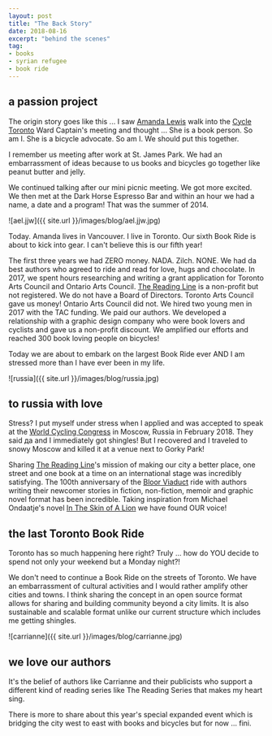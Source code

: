 ```yaml
---
layout: post
title: "The Back Story"
date: 2018-08-16    
excerpt: "behind the scenes"
tag:
- books
- syrian refugee
- book ride
---
```


## a passion project

The origin story goes like this ... I saw [Amanda Lewis](https://theamandalewis.com/) walk into the [Cycle Toronto](https://www.cycleto.ca/) Ward Captain's meeting and thought ... She is a book person. So am I. She is a bicycle advocate. So am I. We should put this together.

I remember us meeting after work at St. James Park. We had an embarrassment of ideas because to us books and bicycles go together like peanut butter and jelly.

We continued talking after our mini picnic meeting. We got more excited. We then met at the Dark Horse Espresso Bar and within an hour we had a name, a date and a program! That was the summer of 2014.

![ael.jjw]({{ site.url }}/images/blog/ael.jjw.jpg)

Today. Amanda lives in Vancouver. I live in Toronto. Our sixth Book Ride is about to kick into gear. I can't believe this is our fifth year!

The first three years we had ZERO money. NADA. Zilch. NONE. We had da best authors who agreed to ride and read for love, hugs and chocolate. In 2017, we spent hours researching and writing a grant application for Toronto Arts Council and Ontario Arts Council. [The Reading Line](http://thereadingline.ca/) is a non-profit but not registered. We do not have a Board of Directors. Toronto Arts Council gave us money! Ontario Arts Council did not. We hired two young men in 2017 with the TAC funding. We paid our authors. We developed a relationship with a graphic design company who were book lovers and cyclists and gave us a non-profit discount. We amplified our efforts and reached 300 book loving people on bicycles!

Today we are about to embark on the largest Book Ride ever AND I am stressed more than I have ever been in my life.

![russia]({{ site.url }}/images/blog/russia.jpg)

## to russia with love

Stress? I put myself under stress when I applied and was accepted to speak at the [World Cycling Congress](http://dandyhorsemagazine.com/blog/2018/02/20/winter-cycling-conference-report-from-russia-by-janet-joy-wilson/) in Moscow, Russia in February 2018. They said да and I immediately got shingles! But I recovered and I traveled to snowy Moscow and killed it at a venue next to Gorky Park!

Sharing [The Reading Line](http://thereadingline.ca/)'s mission of making our city a better place, one street and one book at a time on an international stage was incredibly satisfying. The 100th anniversary of the [Bloor Viaduct]((http://thereadingline.ca/viaduct/)) ride with authors writing their newcomer stories in fiction, non-fiction, memoir and graphic novel format has been incredible. Taking inspiration from Michael Ondaatje's novel [In The Skin of A Lion](https://www.penguinrandomhouse.ca/books/124591/in-the-skin-of-a-lion-by-michael-ondaatje/9780394281827) we have found OUR voice!

## the last Toronto Book Ride

 Toronto has so much happening here right? Truly ... how do YOU decide to spend not only your weekend but a Monday night?!  

 We don't need to continue a Book Ride on the streets of Toronto. We have an embarrassment of cultural activities and I would rather amplify other cities and towns. I think sharing the concept in an open source format allows for sharing and building community beyond a city limits. It is also sustainable and scalable format unlike our current structure which includes me getting shingles.

![carrianne]({{ site.url }}/images/blog/carrianne.jpg)

## we love our authors

It's the belief of authors like Carrianne and their publicists who support a different kind of reading series like The Reading Series that makes my heart sing.

There is more to share about this year's special expanded event which is bridging the city west to east with books and bicycles but for now ... fini. 
